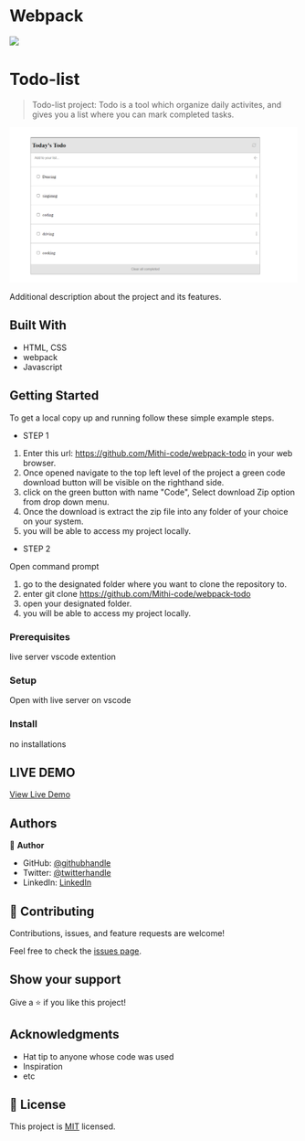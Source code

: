 # Webpack
![](https://img.shields.io/badge/Microverse-blueviolet)

# Todo-list

> Todo-list project: Todo is a tool which organize daily activites, and gives you a list where you can mark completed tasks.

![screenshot](./screenshot.png)

Additional description about the project and its features.

## Built With

- HTML, CSS
- webpack 
- Javascript

## Getting Started
To get a local copy up and running follow these simple example steps.

- STEP 1

1. Enter this url: https://github.com/Mithi-code/webpack-todo in your web browser.
2. Once opened navigate to the top left level of the project a green code download button will be visible on the righthand side.
3. click on the green button with name "Code", Select download Zip option from drop down menu.
4. Once the download is extract the zip file into any folder of your choice on your system.
5. you will be able to access my project locally.

- STEP 2

Open command prompt
1. go to the designated folder where you want to clone the repository to.
2. enter git clone https://github.com/Mithi-code/webpack-todo
3. open your designated folder.
4. you will be able to access my project locally.

### Prerequisites
live server vscode extention
### Setup
Open with live server on vscode
### Install
no installations

## LIVE DEMO
[View Live Demo]()


## Authors

👤 **Author**

- GitHub: [@githubhandle](https://github.com/Mithi-code)
- Twitter: [@twitterhandle](https://twitter.com/LazyMithlesh)
- LinkedIn: [LinkedIn](https://www.linkedin.com/in/mithlesh-kumar-564a97221/)



## 🤝 Contributing

Contributions, issues, and feature requests are welcome!

Feel free to check the [issues page](https://github.com/Mithi-code/webpack-todo/issues).

## Show your support

Give a ⭐️ if you like this project!

## Acknowledgments

- Hat tip to anyone whose code was used
- Inspiration
- etc

## 📝 License

This project is [MIT](./MIT.md) licensed.
